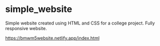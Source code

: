 # simple_website

Simple website created using HTML and CSS for a college project. Fully responsive website.

https://bmwm5website.netlify.app/index.html
